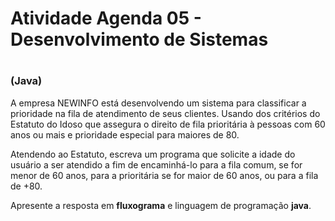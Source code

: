 # Atividade Agenda 05 - Desenvolvimento de Sistemas 

# 

### (Java)

A empresa NEWINFO está desenvolvendo um sistema para classificar a prioridade na fila de atendimento de seus clientes. Usando dos critérios do Estatuto do Idoso que assegura o direito de fila prioritária à pessoas com 60 anos ou mais e prioridade especial para maiores de 80.

Atendendo ao Estatuto, escreva um programa que solicite a idade do usuário a ser atendido a fim de encaminhá-lo para a fila comum, se for menor de 60 anos, para a prioritária se for maior de 60 anos, ou para a fila de +80.

Apresente a resposta em **fluxograma** e linguagem de programação **java**.

